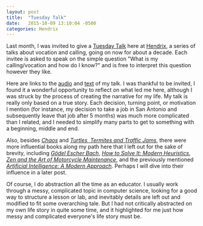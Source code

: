 ```yaml
---
layout: post
title:  "Tuesday Talk"
date:   2015-10-09 13:10:04 -0500
categories: Hendrix
---
```


Last month, I was invited to give a [Tuesday Talk](https://www.hendrix.edu/tuesdaytalks/) here at [Hendrix](http://hendrix.edu), a series of talks about vocation and calling, going on now for about a decade. Each invitee is asked
to speak on the simple question "What is my calling/vocation and how do I know?"
and is free to interpret this question however they like.

Here are links to the [audio](https://soundcloud.com/hendrixcollege/tuesdaytalks_goadrich)
and 
[text](https://docs.google.com/document/d/1wLsjQR2WYCEezxD9mFOziGMOw4Y20u_1fH5FHh-uSO4/edit?usp=sharing)
of my talk. I was thankful to be invited, I found it a wonderful opportunity to reflect on what led me here, although
I was struck by the process of creating the narrative for my life. My talk is really only 
based on a true story. Each decision, turning point, or motivation I mention (for instance, 
my decision to take a job in San Antonio and subsequently leave that job after 5 months) 
was much more complicated than
I related, and I needed to simplify many parts to get to something with a
beginning, middle and end. 

Also, 
besides [_Chaos_](http://www.amazon.com/Chaos-Making-Science-James-Gleick/dp/0143113453)
and 
[_Turtles, Termites and Traffic Jams_](http://www.amazon.com/Turtles-Termites-Traffic-Jams-Explorations/dp/0262680939),
there were more influential books along my path here that I left out for the
sake of brevity, including 
[_Gödel Escher Bach_](http://www.amazon.com/Gödel-Escher-Bach-Eternal-Golden/dp/0465026567/),
[_How to Solve It: Modern Heuristics_](http://www.amazon.com/How-Solve-It-Modern-Heuristics/dp/3540224947),
[_Zen and the Art of Motorcycle Maintenance_](http://www.amazon.com/Zen-Art-Motorcycle-Maintenance-Inquiry/dp/0060589469/),
and the previously mentioned 
[_Artificial Intelligence: A Modern Approach_](http://www.amazon.com/Artificial-Intelligence-Modern-Approach-3rd/dp/0136042597/). 
Perhaps I will dive into their
influence in a later post.

Of course, I do abstraction all the time as an educator.
I usually work through a messy, complicated topic in computer science, 
looking for a good way to structure a 
lesson or lab, and inevitably details are left out and modified to fit some
overarching tale. But I had not critically abstracted on my own life story in quite
some time,
and it highlighted for me just how messy and complicated everyone's life story must be.

